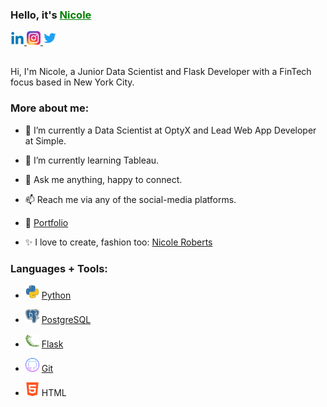 

<h3><b>Hello, it's <a href="https://www.linkedin.com/in/nicolerobertsdesigner/" style="color:green">Nicole</a></h3></b>


<a href="https://www.linkedin.com/in/nicolerobertsdesigner/">
  <img src="images/linkedin.png" alt="Nicole Roberts" style="width:22px;height:22px;">
</a>

<a href="https://www.instagram.com/nicrobertsny/">
  <img src="images/instagram.webp" alt="Nicole Roberts" style="width:22px;height:22px;">
</a>

<a href="https://twitter.com/ellenicoler">
  <img src="images/twitter.png" alt="Nicole Roberts" style="width:22px;height:22px;">
</a>

<br />

<br />

Hi, I'm Nicole, a Junior Data Scientist and Flask Developer with a FinTech focus based in New York City. 

<h3><b>More about me:</b></h3>

- 🔭 I’m currently a Data Scientist at OptyX and Lead Web App Developer at Simple.

- 🌱 I’m currently learning Tableau.

- 💬 Ask me anything, happy to connect.

- 📫 Reach me via any of the social-media platforms.

- 📝 [Portfolio]()

- ✨ I love to create, fashion too: [Nicole Roberts](https://www.nicoleroberts.com/)

<h3><b>Languages + Tools:</b></h3>

- <img src="images/python.webp" alt="Nicole Roberts" style="width:22px;height:22px;"> <a href="https://www.python.org/">Python</a>

- <img src="images/postgre.png" alt="Nicole Roberts" style="width:22px;height:22px;"> <a href="https://www.postgresql.org/">PostgreSQL</a>

- <img src="images/flask.png" alt="Nicole Roberts" style="width:22px;height:22px;"> <a href="https://flask.palletsprojects.com/en/2.2.x/">Flask</a> 

- <img src="images/github.png" alt="Nicole Roberts" style="width:22px;height:22px;"> <a href="https://github.com">Git</a>

- <img src="images/html.png" alt="Nicole Roberts" style="width:22px;height:22px;"> <a href="https://www.w3schools.com/html/"></a>HTML

